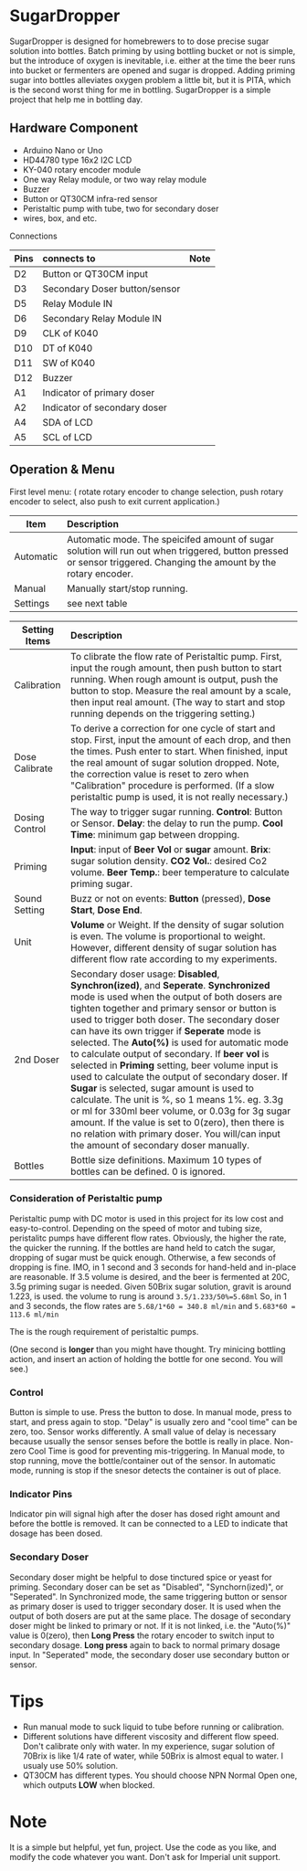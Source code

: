 # SugarDropper
SugarDropper is designed for homebrewers to to dose precise sugar solution into bottles.
Batch priming by using bottling bucket or not is simple, but the introduce of oxygen is inevitable, i.e. either at the time the beer runs into bucket or fermenters are opened and sugar is dropped. 
Adding priming sugar into bottles alleviates oxygen problem a little bit, but it is PITA, which is the second worst thing for me in bottling. SugarDropper is a simple project that help me in bottling day.

## Hardware Component
- Arduino Nano or Uno
- HD44780 type 16x2 I2C LCD
- KY-040 rotary encoder module
- One way Relay module, or two way relay module
- Buzzer
- Button or QT30CM infra-red sensor
- Peristaltic pump with tube, two for secondary doser
- wires, box, and etc.

Connections

Pins    |  connects to | Note
--------|:-----|------------------------
D2   | Button or QT30CM input | 
D3   | Secondary Doser button/sensor |
D5   | Relay Module IN |
D6   | Secondary Relay Module IN |
D9   | CLK of K040 |
D10  | DT of K040 |
D11  | SW of K040 |
D12  | Buzzer |
A1   | Indicator of primary doser |
A2   | Indicator of secondary doser |
A4   | SDA of LCD |
A5   | SCL of LCD |


## Operation & Menu
First level menu: ( rotate rotary encoder to change selection, push rotary encoder to select, also push to exit current application.)

Item   | Description
----|:------------------
Automatic | Automatic mode. The speicifed amount of sugar solution will run out when triggered, button pressed or sensor triggered. Changing the amount by the rotary encoder.
Manual    | Manually start/stop running.
Settings  | see next table

Setting Items   | Description
----------|:------------------
Calibration | To clibrate the flow rate of Peristaltic pump. First, input the rough amount, then push button to start running. When rough amount is output, push the button to stop. Measure the real amount by a scale, then input real amount. (The way to start and stop running depends on the triggering setting.)
Dose Calibrate | To derive a correction for one cycle of start and stop. First, input the amount of each drop, and then the times. Push enter to start. When finished, input the real amount of sugar solution dropped. Note, the correction value is reset to zero when "Calibration" procedure is performed. (If a slow peristaltic pump is used, it is not really necessary.) 
Dosing Control | The way to trigger sugar running. **Control**: Button or Sensor. **Delay**: the delay to run the pump. **Cool Time**: minimum gap between dropping. 
Priming   | **Input**: input of **Beer Vol** or **sugar** amount. **Brix**: sugar solution density. **CO2 Vol.**: desired Co2 volume. **Beer Temp.**: beer temperature to calculate priming sugar.
Sound Setting | Buzz or not on events: **Button** (pressed), **Dose Start**, **Dose End**.
Unit | **Volume** or Weight. If the density of sugar solution is even. The volume is proportional to weight. However, different density of sugar solution has different flow rate according to my experiments. 
2nd Doser | Secondary doser usage: **Disabled**, **Synchron(ized)**, and **Seperate**. **Synchronized** mode is used when the output of both dosers are tighten together and primary sensor or button is used to trigger both doser. The secondary doser can have its own trigger if **Seperate** mode is selected. The **Auto(%)** is used for automatic mode to calculate output of secondary. If **beer vol** is selected in **Priming** setting, beer volume input is used to calculate the output of secondary doser. If **Sugar** is selected, sugar amount is used to calculate. The unit is %, so 1 means 1%. eg. 3.3g or ml for 330ml beer volume, or 0.03g for 3g sugar amount. If the value is set to 0(zero), then there is no relation with primary doser. You will/can input the amount of secondary doser manually.
Bottles | Bottle size definitions. Maximum 10 types of bottles can be defined. 0 is ignored.

### Consideration of Peristaltic pump

Peristaltic pump with DC motor is used in this project for its low cost and easy-to-control. Depending on the speed of motor and tubing size, peristalitc pumps have different flow rates. Obviously, the higher the rate, the quicker the running. If the bottles are hand held to catch the sugar, dropping of sugar must be quick enough. Otherwise, a few seconds of dropping is fine.
IMO, in 1 second and 3 seconds for hand-held and in-place are reasonable. If 3.5 volume is desired, and the beer is fermented at 20C, 3.5g priming sugar is needed. Given 50Brix sugar solution, gravit is around 1.223, is used. the volume to rung is around
` 3.5/1.233/50%=5.68ml `
So, in 1 and 3 seconds, the flow rates are
`5.68/1*60 = 340.8 ml/min`  and `5.683*60 = 113.6 ml/min`

The is the rough requirement of peristaltic pumps.

(One second is **longer** than you might have thought. Try minicing bottling action, and insert an action of holding the bottle for one second. You will see.)

### Control
Button is simple to use. Press the button to dose. In manual mode, press to start, and press again to stop. "Delay" is usually zero and "cool time" can be zero, too.
Sensor works differently. A small value of delay is necessary because usually the sensor senses before the bottle is really in place. Non-zero Cool Time is good for preventing mis-triggering. In Manual mode, to stop running, move the bottle/container out of the sensor. In automatic mode, running is stop if the snesor detects the container is out of place. 


### Indicator Pins
Indicator pin will signal high after the doser has dosed right amount and before the bottle is removed. It can be connected to a LED to indicate that dosage has been dosed.

### Secondary Doser
Secondary doser might be helpful to dose tinctured spice or yeast for priming.
Secondary doser can be set as "Disabled", "Synchorn(ized)", or "Seperated".
In Synchronized mode, the same triggering button or sensor as primary doser is used to trigger secondary doser. It is used when the output of both dosers are put at the same place.
The dosage of secondary doser might be linked to primary or not. If it is not linked, i.e. the "Auto(%)" value is 0(zero), then **Long Press** the rotary encoder to switch input to secondary dosage. **Long press** again to back to normal primary dosage input.
In "Seperated" mode, the secondary doser use secondary button or sensor.

# Tips
- Run manual mode to suck liquid to tube before running or calibration.
- Different solutions have different viscosity and different flow speed. Don't calibrate only with water. In my experience, sugar solution of 70Brix is like 1/4 rate of water, while 50Brix is almost equal to water. I usualy use 50% solution.
- QT30CM has different types. You should choose NPN Normal Open one, which outputs **LOW** when blocked.

# Note
It is a simple but helpful, yet fun, project. Use the code as you like, and modify the code whatever you want.
Don't ask for Imperial unit support.
